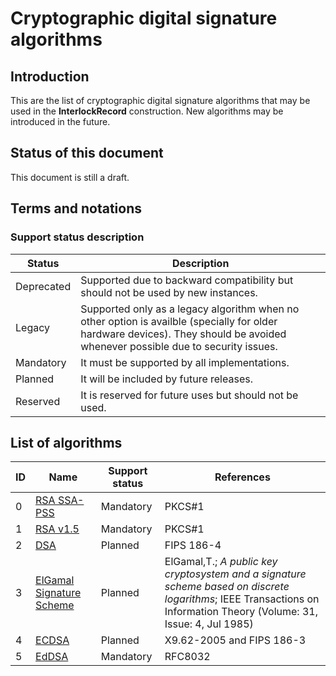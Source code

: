 # Cryptographic digital signature algorithms

## Introduction

This are the list of cryptographic digital signature algorithms that may be
used in the **InterlockRecord** construction. New algorithms
may be introduced in the future.

## Status of this document

This document is still a draft.

## Terms and notations

### Support status description

Status | Description
------ | -----------
Deprecated | Supported due to backward compatibility but should not be used by new instances.
Legacy | Supported only as a legacy algorithm when no other option is availble (specially for older hardware devices). They should be avoided whenever possible due to security issues.
Mandatory | It must be supported by all implementations.
Planned | It will be included by future releases.
Reserved | It is reserved for future uses but should not be used.

## List of algorithms

ID | Name | Support status | References
-- | ---- | -------------- | ----------
0 | [RSA SSA-PSS](rsa.md) | Mandatory | PKCS#1
1 | [RSA v1.5](rsa.md) | Mandatory | PKCS#1 
2 | [DSA](dsa.md) | Planned | FIPS 186-4
3 | [ElGamal Signature Scheme](elgamal.md) | Planned | ElGamal,T.; *A public key cryptosystem and a signature scheme based on discrete logarithms*;  IEEE Transactions on Information Theory (Volume: 31, Issue: 4, Jul 1985)
4 | [ECDSA](ecdsa.md) | Planned | X9.62-2005 and FIPS 186-3
5 | [EdDSA](eddsa.md) | Mandatory | RFC8032
